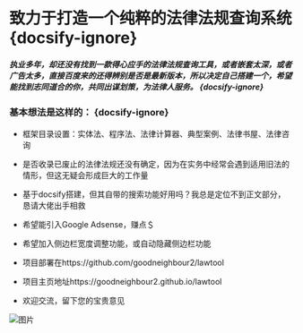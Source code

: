 
# 致力于打造一个纯粹的法律法规查询系统  {docsify-ignore}


##### 执业多年，却还没有找到一款得心应手的法律法规查询工具，或者嵌套太深，或者广告太多，直接百度来的还得辨别是否是最新版本，所以决定自己搭建一个，希望能找到志同道合的你，共同出谋划策，为法律人服务。 {docsify-ignore}

 ### 基本想法是这样的：  {docsify-ignore}

+ 框架目录设置：实体法、程序法、法律计算器、典型案例、法律书屋、法律咨询
 
+ 是否收录已废止的法律法规还没有确定，因为在实务中经常会遇到适用旧法的情形，但这无疑会形成巨大的工作量
 
+ 基于docsify搭建，但其自带的搜索功能好用吗？我总是定位不到正文部分，恳请大佬出手相救

+ 希望能引入Google Adsense，赚点＄

+ 希望加入侧边栏宽度调整功能，或自动隐藏侧边栏功能
  
+ 项目部署在https://github.com/goodneighbour2/lawtool

+ 项目主页地址https://goodneighbour2.github.io/lawtool

+ 欢迎交流，留下您的宝贵意见

![图片](imgs/扫码_搜索联合传播样式-白色版.png)
